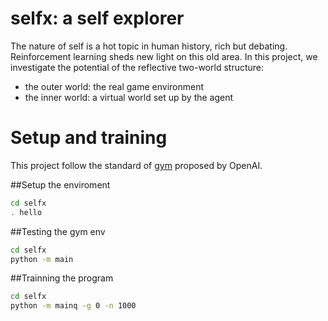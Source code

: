 # selfx: a self explorer

The nature of self is a hot topic in human history, rich but debating. Reinforcement learning sheds new light on this old area. In this project, we investigate the potential of the reflective two-world structure:
* the outer world: the real game environment
* the inner world: a virtual world set up by the agent

Setup and training
======
This project follow the standard of [gym](https://gym.openai.com/) proposed by OpenAI.

##Setup the enviroment

```bash
cd selfx
. hello
```

##Testing the gym env

```bash
cd selfx
python -m main
```

##Trainning the program

```bash
cd selfx
python -m mainq -g 0 -n 1000
```


